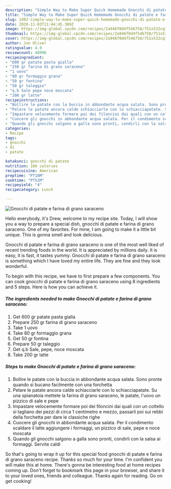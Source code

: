 ```yaml
---
description: "Simple Way to Make Super Quick Homemade Gnocchi di patate e farina di grano saraceno"
title: "Simple Way to Make Super Quick Homemade Gnocchi di patate e farina di grano saraceno"
slug: 1492-simple-way-to-make-super-quick-homemade-gnocchi-di-patate-e-farina-di-grano-saraceno
date: 2020-11-03T11:44:45.389Z
image: https://img-global.cpcdn.com/recipes/2a946f0d4f546758/751x532cq70/gnocchi-di-patate-e-farina-di-grano-saraceno-recipe-main-photo.jpg
thumbnail: https://img-global.cpcdn.com/recipes/2a946f0d4f546758/751x532cq70/gnocchi-di-patate-e-farina-di-grano-saraceno-recipe-main-photo.jpg
cover: https://img-global.cpcdn.com/recipes/2a946f0d4f546758/751x532cq70/gnocchi-di-patate-e-farina-di-grano-saraceno-recipe-main-photo.jpg
author: Jon Oliver
ratingvalue: 4.9
reviewcount: 48996
recipeingredient:
- "600 gr patate pasta gialla"
- "250 gr farina di grano saraceno"
- "1 uovo"
- "80 gr formaggio grana"
- "50 gr fontina"
- "50 gr taleggio"
- "q.b Sale pepe noce moscata"
- "200 gr latte"
recipeinstructions:
- "Bollire le patate con la buccia in abbondante acqua salata. Sono pronte quando si bucano facilmente con una forchetta"
- "Pelare le patate ancora calde schiacciarle con lo schiacciapatate. Su una spianatoia mettete la farina di grano saraceno, le patate, l&#39;uovo un pizzico di sale e pepe"
- "Impastare velocemente formare poi dei filoncini dai quali con un coltello si tagliano dei pezzi di circa 1 centimetro e mezzo, passarli poi sui rebbi della forchetta per dare le classiche righe"
- "Cuocere gli gnocchi in abbondante acqua salata. Per il condimento scaldare il latte aggiungere i formaggi, un pizzico di sale, pepe e noce moscata"
- "Quando gli gnocchi salgono a galla sono pronti, condirli con la salsa ai formaggi. Servite caldi"
categories:
- Recipe
tags:
- gnocchi
- di
- patate

katakunci: gnocchi di patate 
nutrition: 166 calories
recipecuisine: American
preptime: "PT18M"
cooktime: "PT52M"
recipeyield: "4"
recipecategory: Lunch

---
```



![Gnocchi di patate e farina di grano saraceno](https://img-global.cpcdn.com/recipes/2a946f0d4f546758/751x532cq70/gnocchi-di-patate-e-farina-di-grano-saraceno-recipe-main-photo.jpg)

Hello everybody, it's Drew, welcome to my recipe site. Today, I will show you a way to prepare a special dish, gnocchi di patate e farina di grano saraceno. One of my favorites. For mine, I am going to make it a little bit unique. This is gonna smell and look delicious.



Gnocchi di patate e farina di grano saraceno is one of the most well liked of recent trending foods in the world. It is appreciated by millions daily. It is easy, it is fast, it tastes yummy. Gnocchi di patate e farina di grano saraceno is something which I have loved my entire life. They are fine and they look wonderful.


To begin with this recipe, we have to first prepare a few components. You can cook gnocchi di patate e farina di grano saraceno using 8 ingredients and 5 steps. Here is how you can achieve it.

<!--inarticleads1-->

##### The ingredients needed to make Gnocchi di patate e farina di grano saraceno:

1. Get 600 gr patate pasta gialla
1. Prepare 250 gr farina di grano saraceno
1. Take 1 uovo
1. Take 80 gr formaggio grana
1. Get 50 gr fontina
1. Prepare 50 gr taleggio
1. Get q.b Sale, pepe, noce moscata
1. Take 200 gr latte




<!--inarticleads2-->

##### Steps to make Gnocchi di patate e farina di grano saraceno:

1. Bollire le patate con la buccia in abbondante acqua salata. Sono pronte quando si bucano facilmente con una forchetta
1. Pelare le patate ancora calde schiacciarle con lo schiacciapatate. Su una spianatoia mettete la farina di grano saraceno, le patate, l&#39;uovo un pizzico di sale e pepe
1. Impastare velocemente formare poi dei filoncini dai quali con un coltello si tagliano dei pezzi di circa 1 centimetro e mezzo, passarli poi sui rebbi della forchetta per dare le classiche righe
1. Cuocere gli gnocchi in abbondante acqua salata. Per il condimento scaldare il latte aggiungere i formaggi, un pizzico di sale, pepe e noce moscata
1. Quando gli gnocchi salgono a galla sono pronti, condirli con la salsa ai formaggi. Servite caldi




So that's going to wrap it up for this special food gnocchi di patate e farina di grano saraceno recipe. Thanks so much for your time. I'm confident you will make this at home. There's gonna be interesting food at home recipes coming up. Don't forget to bookmark this page in your browser, and share it to your loved ones, friends and colleague. Thanks again for reading. Go on get cooking!
